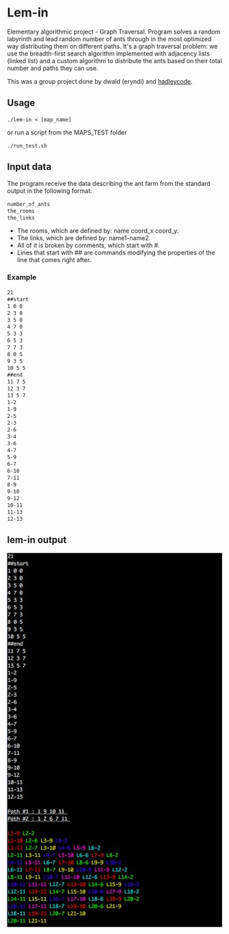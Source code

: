 # Lem-in
Elementary algorithmic project - Graph Traversal. 
Program solves a random labyrinth and lead random number of ants through in the most optimized way distributing them on different paths.
It's a graph traversal problem: we use the breadth-first search algorithm implemented with adjacency lists (linked list) and a custom
algorithm to distribute the ants based on their total number and paths they can use.

This was a group project done by dwald (eryndi) and [hadleycode](https://github.com/hadleycode).

## Usage
```
./lem-in < [map_name]
```
or run a script from the MAPS_TEST folder
```
./run_test.sh
```

## Input data

The program receive the data describing the ant farm from the standard output in the following format:
```
number_of_ants
the_rooms
the_links
```

- The rooms, which are defined by: name coord_x coord_y.
- The links, which are defined by: name1-name2.
- All of it is broken by comments, which start with #.
- Lines that start with ## are commands modifying the properties of the line that comes right after.

### Example
```
21
##start
1 0 0
2 3 0
3 5 0
4 7 0
5 3 3
6 5 3
7 7 3
8 0 5
9 3 5
10 5 5
##end
11 7 5
12 3 7
13 5 7
1-2
1-9
2-5
2-3
2-6
3-4
3-6
4-7
5-9
6-7
6-10
7-11
8-9
9-10
9-12
10-11
11-13
12-13
```

## lem-in output

![alt text](https://github.com/eryndi/Lem-in/blob/master/screenshot/Lem-in-out.png "Lem-in output")

